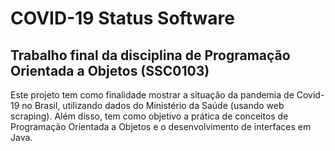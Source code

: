 # COVID-19 Status Software

## Trabalho final da disciplina de Programação Orientada a Objetos (SSC0103)

Este projeto tem como finalidade mostrar a situação da pandemia de Covid-19 no Brasil, utilizando dados do Ministério da Saúde (usando web scraping). Além disso, tem como objetivo a prática de conceitos de Programação Orientada a Objetos e o desenvolvimento de interfaces em Java.